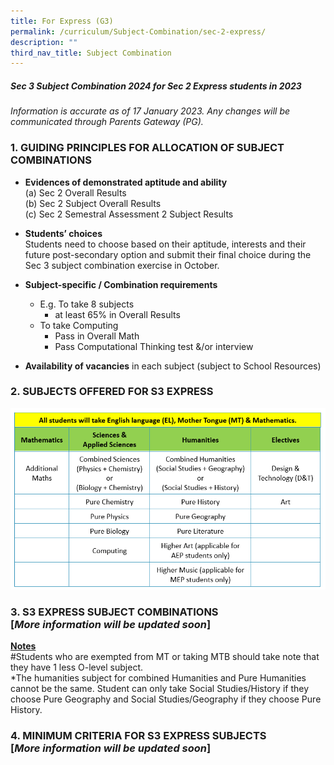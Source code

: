 ```yaml
---
title: For Express (G3)
permalink: /curriculum/Subject-Combination/sec-2-express/
description: ""
third_nav_title: Subject Combination
---
```

##### Sec 3 Subject Combination 2024 for Sec 2 Express students in 2023

*Information is accurate as of 17 January 2023. Any changes will be communicated through Parents Gateway (PG).*

### 1\. GUIDING PRINCIPLES FOR ALLOCATION OF SUBJECT COMBINATIONS

* **Evidences of demonstrated aptitude and ability**   
        (a) Sec 2 Overall Results      
        (b) Sec 2 Subject Overall Results    
        (c) Sec 2 Semestral Assessment 2 Subject Results
				
* **Students’ choices**    
Students need to choose based on their aptitude, interests and their future post-secondary option and submit their final choice during the Sec 3 subject combination exercise in October.
* **Subject-specific / Combination requirements**   
	* E.g. To take 8 subjects
		* at least 65% in Overall Results
	* To take Computing
		* Pass in Overall Math
		* Pass Computational Thinking test &/or interview

* **Availability of vacancies** in each subject (subject to School Resources) 

### 2\. SUBJECTS OFFERED FOR S3 EXPRESS

![S3 Exp Subjects](/images/S3%20Express%20Subjects%202023.png)

### 3\. S3 EXPRESS SUBJECT COMBINATIONS [*More information will be updated soon*]

<strong><u>Notes</u></strong>      
#Students who are exempted from MT or taking MTB should take note that they have 1 less O-level subject.       
*The humanities subject for combined Humanities and Pure Humanities cannot be the same. Student can only take Social Studies/History if they choose Pure Geography and Social Studies/Geography if they choose Pure History.

### 4\. MINIMUM CRITERIA FOR S3 EXPRESS SUBJECTS [*More information will be updated soon*]